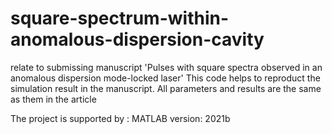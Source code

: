 # square-spectrum-within-anomalous-dispersion-cavity
relate to submissing manuscript 'Pulses with square spectra observed in an anomalous dispersion mode-locked laser'
This code helps to reproduct the simulation result in the manuscript. All parameters and  results are the same as them in the article

The project is supported by : MATLAB version: 2021b
